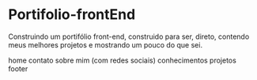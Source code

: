 # Portifolio-frontEnd

 Construindo um portifólio front-end, construido para ser, direto, contendo meus melhores projetos e mostrando um pouco do que sei.

home
contato
sobre mim (com redes sociais)
conhecimentos 
projetos
footer
